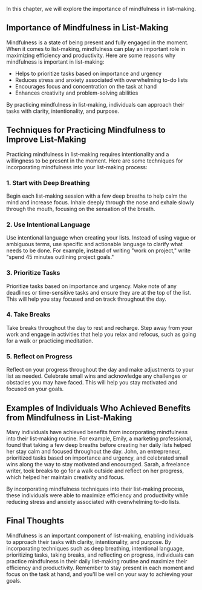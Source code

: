 
In this chapter, we will explore the importance of mindfulness in list-making.

Importance of Mindfulness in List-Making
----------------------------------------

Mindfulness is a state of being present and fully engaged in the moment. When it comes to list-making, mindfulness can play an important role in maximizing efficiency and productivity. Here are some reasons why mindfulness is important in list-making:

* Helps to prioritize tasks based on importance and urgency
* Reduces stress and anxiety associated with overwhelming to-do lists
* Encourages focus and concentration on the task at hand
* Enhances creativity and problem-solving abilities

By practicing mindfulness in list-making, individuals can approach their tasks with clarity, intentionality, and purpose.

Techniques for Practicing Mindfulness to Improve List-Making
------------------------------------------------------------

Practicing mindfulness in list-making requires intentionality and a willingness to be present in the moment. Here are some techniques for incorporating mindfulness into your list-making process:

### 1. Start with Deep Breathing

Begin each list-making session with a few deep breaths to help calm the mind and increase focus. Inhale deeply through the nose and exhale slowly through the mouth, focusing on the sensation of the breath.

### 2. Use Intentional Language

Use intentional language when creating your lists. Instead of using vague or ambiguous terms, use specific and actionable language to clarify what needs to be done. For example, instead of writing "work on project," write "spend 45 minutes outlining project goals."

### 3. Prioritize Tasks

Prioritize tasks based on importance and urgency. Make note of any deadlines or time-sensitive tasks and ensure they are at the top of the list. This will help you stay focused and on track throughout the day.

### 4. Take Breaks

Take breaks throughout the day to rest and recharge. Step away from your work and engage in activities that help you relax and refocus, such as going for a walk or practicing meditation.

### 5. Reflect on Progress

Reflect on your progress throughout the day and make adjustments to your list as needed. Celebrate small wins and acknowledge any challenges or obstacles you may have faced. This will help you stay motivated and focused on your goals.

Examples of Individuals Who Achieved Benefits from Mindfulness in List-Making
-----------------------------------------------------------------------------

Many individuals have achieved benefits from incorporating mindfulness into their list-making routine. For example, Emily, a marketing professional, found that taking a few deep breaths before creating her daily lists helped her stay calm and focused throughout the day. John, an entrepreneur, prioritized tasks based on importance and urgency, and celebrated small wins along the way to stay motivated and encouraged. Sarah, a freelance writer, took breaks to go for a walk outside and reflect on her progress, which helped her maintain creativity and focus.

By incorporating mindfulness techniques into their list-making process, these individuals were able to maximize efficiency and productivity while reducing stress and anxiety associated with overwhelming to-do lists.

Final Thoughts
--------------

Mindfulness is an important component of list-making, enabling individuals to approach their tasks with clarity, intentionality, and purpose. By incorporating techniques such as deep breathing, intentional language, prioritizing tasks, taking breaks, and reflecting on progress, individuals can practice mindfulness in their daily list-making routine and maximize their efficiency and productivity. Remember to stay present in each moment and focus on the task at hand, and you'll be well on your way to achieving your goals.
